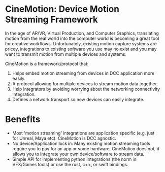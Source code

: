 # CineMotion: Device Motion Streaming Framework
In the age of AR/VR, Virtual Production, and Computer Graphics, translating motion from the real world into the computer world is becoming a great tool for creative workflows. 
Unfortunately, existing motion capture systems are pricey, integrations to existing software you use may no exist and you may want to transmit motion from multiple devices and systems.

CineMotion is a framework/protocol that:
1) Helps embed motion streaming from devices in DCC application more easily.
2) A protocol allowing for multiple devices to stream motion data together.
3) Help integrators by avoiding worrying about the networking connectivity integration.
4) Defines a network transport so new devices can easily integrate.

# Benefits
- Most 'motion streaming' integrations are application specific (e.g. just for Unreal, Maya etc). CineMotion is DCC agnostic.
- No device/Application lock in: Many existing motion streaming tools require you to pay for an app or some hardware. CineMotion does not, it allows you to integrate your own device/software to stream data.
- Simple API for implementing python integrations (the norm in VFX/Games tools) or use the rust, c++, or swift bindings.

